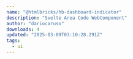```yaml
---
name: "@htmlbricks/hb-dashboard-indicator"
description: "Svelte Area Code WebComponent"
author: "dariocaruso"
downloads: 4
updated: "2025-03-09T03:10:28.291Z"
tags: 
  - ui
---
```

